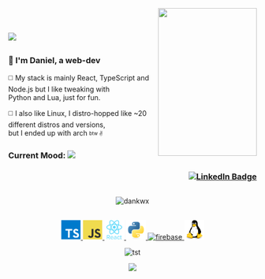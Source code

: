 <div>
  <img align="right" img src="https://i.pinimg.com/474x/c4/f8/65/c4f865fe2496989d02a2969500a7fd4f--anime-boys-computers.jpg" width="200" height="300">
  
</div>
<h1><img src="https://88by31.neocities.org/misc/iwishicouldgobackintime.gif"</h2>
<h3>🤭 I'm Daniel, a web-dev</h3>
<p>◻️  My stack is mainly React, TypeScript and Node.js but I like tweaking with </br>
Python and Lua, just for fun.
</p>
<p>◻️  I also like Linux, I distro-hopped like ~20 different distros and versions, </br>
but I ended up with arch <sub><sup>btw ✌️</sup></sub>
</p>


  
<p align="right">
<h3>Current Mood:  <img height="20" src="https://moods.imood.com/display/uname-cinderpeach/bg-fdaebf/imood.gif" /> <h3/>
</p>
<p align="right">
<a align="right" href="https://www.linkedin.com/in/daniel-kondlatsch/">
    <img src="https://img.shields.io/badge/LinkedIn-blue?style=for-the-badge&logo=linkedin&logoColor=white" alt="LinkedIn Badge"/>
  </a>
  </p>


##




<p align="center"><img align="center" src="https://github-readme-stats.vercel.app/api/top-langs?username=dankwx&show_icons=true&theme=dark&locale=en&layout=compact" alt="dankwx" /></p>

##


<p align="center"> <a href="https://www.typescriptlang.org/" target="_blank" rel="noreferrer"> <img src="https://raw.githubusercontent.com/devicons/devicon/master/icons/typescript/typescript-original.svg" alt="typescript" width="40" height="40"/> </a> <a href="https://developer.mozilla.org/en-US/docs/Web/JavaScript" target="_blank" rel="noreferrer"> <img src="https://raw.githubusercontent.com/devicons/devicon/master/icons/javascript/javascript-original.svg" alt="javascript" width="40" height="40"/> </a> <a href="https://reactjs.org/" target="_blank" rel="noreferrer"> <img src="https://raw.githubusercontent.com/devicons/devicon/master/icons/react/react-original-wordmark.svg" alt="react" width="40" height="40"/> </a> <a href="https://www.python.org" target="_blank" rel="noreferrer"> <img src="https://raw.githubusercontent.com/devicons/devicon/master/icons/python/python-original.svg" alt="python" width="40" height="40"/> </a> <a href="https://firebase.google.com/" target="_blank" rel="noreferrer"> <img src="https://www.vectorlogo.zone/logos/firebase/firebase-icon.svg" alt="firebase" width="40" height="40"/> </a> <a href="https://www.linux.org/" target="_blank" rel="noreferrer"> <img src="https://raw.githubusercontent.com/devicons/devicon/master/icons/linux/linux-original.svg" alt="linux" width="40" height="40"/> </a> </p>

<p align="center">
<img height="65" src="https://i.imgur.com/GQRcK5r.jpg"
alt="tst" />
<p/>
<p align="center">
<img src="https://i.imgur.com/0S71XeR.gif" />
<p/>
